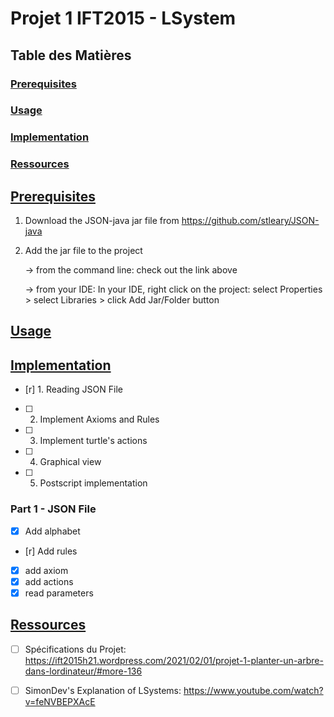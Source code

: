 # Projet 1 IFT2015 - LSystem

## Table des Matières

### [Prerequisites](#prerequisites)
### [Usage](#usage)
### [Implementation](#implementation)
### [Ressources](#ressources)

## [Prerequisites](#prerequisites)

1. Download the JSON-java jar file from https://github.com/stleary/JSON-java
2. Add the jar file to the project 
   
   -> from the command line: check out the link above
   
   -> from your IDE: In your IDE, right click on the project:
	select Properties > select Libraries > click Add Jar/Folder button

## [Usage](#usage)

## [Implementation](#implementation)

- [r] 1. Reading JSON File
- [ ] 2. Implement Axioms and Rules
- [ ] 3. Implement turtle's actions
- [ ] 4. Graphical view
- [ ] 5. Postscript implementation

### Part 1 - JSON File

- [x] Add alphabet
- [r] Add rules
- [x] add axiom
- [x] add actions
- [x] read parameters

## [Ressources](#ressources)


- [ ] Spécifications du Projet: https://ift2015h21.wordpress.com/2021/02/01/projet-1-planter-un-arbre-dans-lordinateur/#more-136  
- [ ] SimonDev's Explanation of LSystems: https://www.youtube.com/watch?v=feNVBEPXAcE

